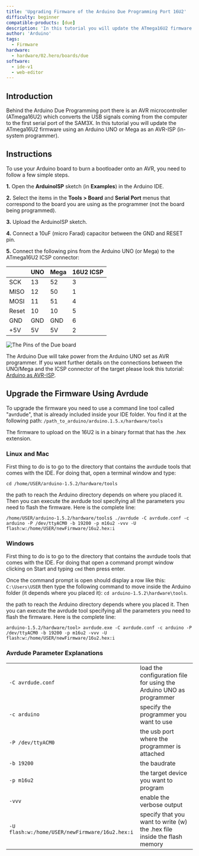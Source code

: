 ```yaml
---
title: 'Upgrading Firmware of the Arduino Due Programming Port 16U2'
difficulty: beginner
compatible-products: [due]
description: 'In this tutorial you will update the ATmega16U2 firmware using an Arduino UNO or Mega as an AVR-ISP (in-system programmer).'
author: 'Arduino'
tags:
  - Firmware
hardware:
  - hardware/02.hero/boards/due
software:
  - ide-v1
  - web-editor
---
```


## Introduction

Behind the Arduino Due Programming port there is an AVR microcontroller (ATmega16U2) which converts the USB signals coming from the computer to the first serial port of the SAM3X. In this tutorial you will update the ATmega16U2 firmware using an Arduino UNO or Mega as an AVR-ISP (in-system programmer).

## Instructions

To use your Arduino board to burn a bootloader onto an AVR, you need to follow a few simple steps.

**1.** Open the **ArduinoISP** sketch (in **Examples**) in the Arduino IDE.

**2.** Select the items in the **Tools > Board** and **Serial Port** menus that correspond to the board you are using as the programmer (not the board being programmed).

**3.** Upload the ArduinoISP sketch.

**4.** Connect a 10uF (micro Farad) capacitor between the GND and RESET pin.

**5.** Connect the following pins from the Arduino UNO (or Mega) to the ATmega16U2 ICSP connector:

||UNO|Mega|16U2 ICSP|
|-|-|-|-|
|SCK|13|52|3|
|MISO|12|50|1|
|MOSI|11|51|4|
|Reset|10|10|5|
|GND|GND|GND|6|
|+5V|5V|5V|2|

![The Pins of the Due board](./assets/Due16U2UpgradeSPI.jpg)

The Arduino Due will take power from the Arduino UNO set as AVR programmer. If you want further details on the connections between the UNO/Mega and the ICSP connector of the target please look this tutorial: [Arduino as AVR-ISP](https://www.arduino.cc/en/Tutorial/ArduinoISP).

## Upgrade the Firmware Using Avrdude

To upgrade the firmware you need to use a command line tool called "avrdude", that is already included inside your IDE folder. You find it at the following path: `/path_to_arduino/arduino.1.5.x/hardware/tools`


The firmware to upload on the 16U2 is in a binary format that has the .hex extension.

### Linux and Mac

First thing to do is to go to the directory that contains the avrdude tools that comes with the IDE. For doing that, open a terminal window and type:

`cd /home/USER/arduino-1.5.2/hardware/tools`

the path to reach the Arduino directory depends on where you placed it. Then you can execute the avrdude tool specifying all the parameters you need to flash the firmware. Here is the complete line:


```
/home/USER/arduino-1.5.2/hardware/tools$ ./avrdude -C avrdude.conf -c arduino -P /dev/ttyACM0 -b 19200 -p m16u2 -vvv -U flash:w:/home/USER/newFirmware/16u2.hex:i
```

### Windows

First thing to do is to go to the directory that contains the avrdude tools that comes with the IDE. For doing that open a command prompt window clicking on Start and typing `cmd` then press enter.

Once the command prompt is open should display a row like this: `C:\Users\USER` then type the following command to move inside the Arduino folder (it depends where you placed it): `cd arduino-1.5.2\hardware\tools`.

the path to reach the Arduino directory depends where you placed it. Then you can execute the avrdude tool specifying all the parameters you need to flash the firmware. Here is the complete line:


```
arduino-1.5.2/hardware/tool> avrdude.exe -C avrdude.conf -c arduino -P /dev/ttyACM0 -b 19200 -p m16u2 -vvv -U flash:w:/home/USER/newFirmware/16u2.hex:i
```

### Avrdude Parameter Explanations

| | |
|-|-|
|`-C avrdude.conf`|load the configuration file for using the Arduino UNO as programmer|
|`-c arduino`|specify the programmer you want to use|
|`-P /dev/ttyACM0`|the usb port where the programmer is attached|
|`-b 19200`|the baudrate|
|`-p m16u2`|the target device you want to program|
|`-vvv`|enable the verbose output|
|`-U flash:w:/home/USER/newFirmware/16u2.hex:i`|specify that you want to write (w) the .hex file inside the flash memory|
